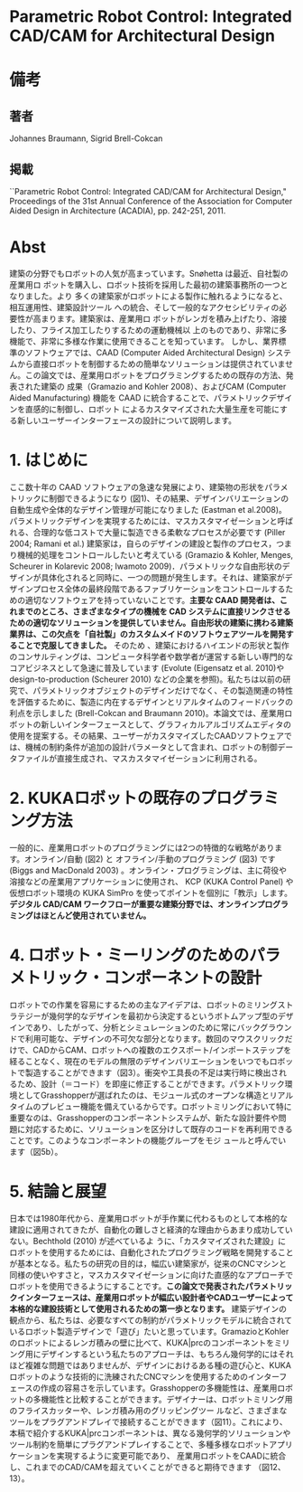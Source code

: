 # Parametric Robot Control: Integrated CAD/CAM for Architectural Design

# 備考
## 著者
Johannes Braumann, Sigrid Brell-Cokcan

## 掲載
``Parametric Robot Control: Integrated CAD/CAM for Architectural Design," Proceedings of the 31st Annual Conference of the Association for Computer Aided Design in Architecture (ACADIA), pp. 242-251, 2011.

# Abst

建築の分野でもロボットの人気が高まっています。Snøhetta は最近、自社製の産業用ロ ボットを購入し、ロボット技術を採用した最初の建築事務所の一つとなりました。より 多くの建築家がロボットによる製作に触れるようになると、相互運用性、建築設計ツール への統合、そして一般的なアクセシビリティの必要性が高まります。建築家は、産業用ロ ボットがレンガを積み上げたり、溶接したり、フライス加工したりするための運動機械以 上のものであり、非常に多機能で、非常に多様な作業に使用できることを知っています。 しかし、業界標準のソフトウェアでは、CAAD (Computer Aided Architectural Design) システムから直接ロボットを制御するための簡単なソリューションは提供されていません。この論文では、産業用ロボットをプログラミングするための既存の方法、発表された建築の 成果（Gramazio and Kohler 2008）、およびCAM (Computer Aided Manufacturing) 機能を CAAD に統合することで、パラメトリックデザインを直感的に制御し、ロボット によるカスタマイズされた大量生産を可能にする新しいユーザーインターフェースの設計について説明します。

# 1. はじめに

ここ数十年の CAAD ソフトウェアの急速な発展により、建築物の形状をパラメトリックに制御できるようになり (図1)、その結果、デザインバリエーションの自動生成や全体的なデザイン管理が可能になりました (Eastman et al.2008)。パラメトリックデザインを実現するためには、マスカスタマイゼーションと呼ばれる、合理的な低コストで大量に製造できる柔軟なプロセスが必要です (Piller 2004; Ramani et al.) 建築家は，自らのデザインの建設と製作のプロセス，つまり機械的処理をコントロールしたいと考えている (Gramazio & Kohler, Menges, Scheurer in Kolarevic 2008; Iwamoto  2009)．パラメトリックな自由形状のデザインが具体化されると同時に、一つの問題が発生します。それは、建築家がデザインプロセス全体の最終段階であるファブリケーションをコントロールするための適切なソフトウェアを持っていないことです。**主要な CAAD 開発者は、これまでのところ、さまざまなタイプの機械を CAD システムに直接リンクさせるための適切なソリューションを提供していません。自由形状の建築に携わる建築業界は、この欠点を「自社製」のカスタムメイドのソフトウェアツールを開発することで克服してきました。** そのため 、建築におけるハイエンドの形状と製作のコンサルティングは、コンピュータ科学者や数学者が運営する新しい専門的なコアビジネスとして急速に普及しています (Evolute (Eigensatz et al. 2010)や design-to-production (Scheurer 2010) などの企業を参照)。私たちは以前の研究で、パラメトリックオブジェクトのデザインだけでなく、その製造関連の特性を評価するために、製造に内在するデザインとリアルタイムのフィードバックの利点を示しました (Brell-Cokcan and Braumann 2010)。本論文では、産業用ロボットの新しいインターフェースとして、グラフィカルアルゴリズムエディタの使用を提案する。その結果、ユーザーがカスタマイズしたCAADソフトウェアでは、機械の制約条件が追加の設計パラメータとして含まれ、ロボットの制御データファイルが直接生成され、マスカスタマイゼーションに利用される。


# 2. KUKAロボットの既存のプログラミング方法

一般的に、産業用ロボットのプログラミングには2つの特徴的な戦略があります。オンライン/自動 (図2) と オフライン/手動のプログラミング (図3) です (Biggs and MacDonald 2003) 。オンライン・プログラミングは、主に荷役や溶接などの産業用アプリケーションに使用され、 KCP (KUKA Control Panel) や仮想ロボット環境の KUKA SimPro を使ってポイントを個別に「教示」します。**デジタル CAD/CAM ワークフローが重要な建築分野では、オンラインプログラミングはほとんど使用されていません。**

# 4. ロボット・ミーリングのためのパラメトリック・コンポーネントの設計
ロボットでの作業を容易にするための主なアイデアは、ロボットのミリングストラテジーが幾何学的なデザインを最初から決定するというボトムアップ型のデザインであり、したがって、分析とシミュレーションのために常にバックグラウンドで利用可能な、デザインの不可欠な部分となります。数回のマウスクリックだけで、CADからCAM、ロボットへの複数のエクスポート/インポートステップを経ることなく、現在のモデルの無限のデザインバリエーションをいつでもロボットで製造することができます（図3）。衝突や工具長の不足は実行時に検出されるため、設計（＝コード）を即座に修正することができます。パラメトリック環境としてGrasshopperが選ばれたのは、モジュール式のオープンな構造とリアルタイムのプレビュー機能を備えているからです。ロボットミリングにおいて特に重要なのは、Grasshopperのコンポーネントシステムが、新たな設計要件や問題に対応するために、ソリューションを区分けして既存のコードを再利用できることです。このようなコンポーネントの機能グループをモジ ュールと呼んでいます（図5b）。


# 5. 結論と展望
日本では1980年代から、産業用ロボットが手作業に代わるものとして本格的な建設に適用されてきたが、自動化の難しさと経済的な理由からあまり成功していない。Bechthold (2010) が述べているよ うに、「カスタマイズされた建設」にロボットを使用するためには、自動化されたプログラミング戦略を開発することが基本となる。私たちの研究の目的は，幅広い建築家が，従来のCNCマシンと同様の使いやすさと，マスカスタマイゼーションに向けた直感的なアプローチでロボットを使用できるようにすることです。**この論文で発表されたパラメトリックインターフェースは、産業用ロボットが幅広い設計者やCADユーザーによって本格的な建設技術として使用されるための第一歩となります。** 建築デザインの観点から、私たちは、必要なすべての制約がパラメトリックモデルに統合されているロボット製造デザインで「遊び」たいと思っています。GramazioとKohlerのロボットによるレンガ積みの壁に比べて、KUKA|prcのコンポーネントをミリング用にデザインするという私たちのアプローチは、もちろん幾何学的にはそれほど複雑な問題ではありませんが、デザインにおけるある種の遊び心と、KUKAロボットのような技術的に洗練されたCNCマシンを使用するためのインターフェースの作成の容易さを示しています。Grasshopperの多機能性は、産業用ロボットの多機能性と比較することができます。デザイナーは、ロボットミリング用のフライスカッターや、レンガ積み用のグリッピングツー ルなど、さまざまなツールをプラグアンドプレイで接続することができます（図11）。これにより、本稿で紹介するKUKA|prcコンポーネントは、異なる幾何学的ソリューションやツール制約を簡単にプラグアンドプレイすることで、多種多様なロボットアプリケーションを実現するように変更可能であり、 産業用ロボットをCAADに統合し、これまでのCAD/CAMを超えていくことができると期待できます （図12、13）。